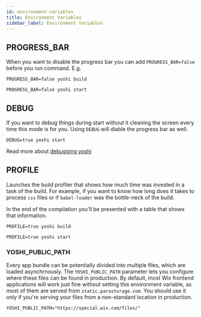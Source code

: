 ```yaml
---
id: environment-variables
title: Environment Variables
sidebar_label: Environment Variables
---
```


## PROGRESS_BAR

When you want to disable the progress bar you can add `PROGRESS_BAR=false` before you run command. E.g.

```
PROGRESS_BAR=false yoshi build
```

```
PROGRESS_BAR=false yoshi start
```

## DEBUG

If you want to debug things during start without it cleaning the screen every time this mode is for you. Using `DEBUG` will diable the progress bar as well.

```
DEBUG=true yoshi start
```

Read more about [debugging yoshi](./debugging#debug-yoshis-code)

## PROFILE

Launches the build profiler that shows how much time was invested in a task of the build. For example, if you want to know how long does it takes to process `css` files or if `babel-loader` was the bottle-neck of the build.

In the end of the compilation you'll be presented with a table that shows that information.

```
PROFILE=true yoshi build
```

```
PROFILE=true yoshi start
```

### YOSHI_PUBLIC_PATH

Every app bundle can be potentially divided into multiple files, which are loaded asynchrnously. The `YOSHI_PUBLIC_PATH` parameter lets you configure where these files can be found in production. By default, most Wix frontend applications will work just fine without setting this environment variable, as most of them are served from `static.parastorage.com`. You should use it only if you're serving your files from a non-standard location in production.

```
YOSHI_PUBLIC_PATH="https://special.wix.com/files/"
```
